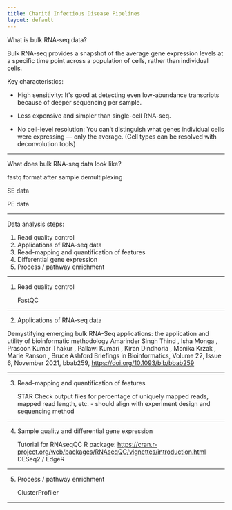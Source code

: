 ```yaml
---
title: Charité Infectious Disease Pipelines
layout: default
---
```


What is bulk RNA-seq data?

Bulk RNA-seq provides a snapshot of the average gene expression levels at a specific time point across a population of cells, rather than individual cells.

Key characteristics:

  - High sensitivity: It's good at detecting even low-abundance transcripts because of deeper sequencing per sample.

  - Less expensive and simpler than single-cell RNA-seq.

  - No cell-level resolution: You can’t distinguish what genes individual cells were expressing — only the average. (Cell types can be resolved with deconvolution tools)

---

What does bulk RNA-seq data look like?

fastq format after sample demultiplexing

SE data

PE data

---

Data analysis steps:
1. Read quality control
2. Applications of RNA-seq data
3. Read-mapping and quantification of features
4. Differential gene expression
5. Process / pathway enrichment

---

1. Read quality control

   FastQC

---

2. Applications of RNA-seq data

Demystifying emerging bulk RNA-Seq applications: the application and utility of bioinformatic methodology
Amarinder Singh Thind , Isha Monga , Prasoon Kumar Thakur , Pallawi Kumari , Kiran Dindhoria , Monika Krzak , Marie Ranson , Bruce Ashford
Briefings in Bioinformatics, Volume 22, Issue 6, November 2021, bbab259, https://doi.org/10.1093/bib/bbab259

---

3. Read-mapping and quantification of features

   STAR
   Check output files for percentage of uniquely mapped reads, mapped read length, etc. - should align with experiment design and sequencing method

---

4. Sample quality and differential gene expression

   Tutorial for RNAseqQC R package: https://cran.r-project.org/web/packages/RNAseqQC/vignettes/introduction.html
   DESeq2 / EdgeR

---

5. Process / pathway enrichment

   ClusterProfiler

---
